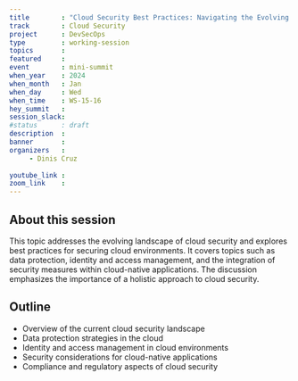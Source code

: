 ```yaml
---
title        : "Cloud Security Best Practices: Navigating the Evolving Landscape"
track        : Cloud Security
project      : DevSecOps
type         : working-session
topics       : 
featured     :
event        : mini-summit
when_year    : 2024
when_month   : Jan
when_day     : Wed
when_time    : WS-15-16
hey_summit   : 
session_slack:
#status      : draft
description  :
banner       : 
organizers   :
     - Dinis Cruz
    
youtube_link : 
zoom_link    : 
---
```


## About this session
This topic addresses the evolving landscape of cloud security and explores best practices for securing cloud environments. It covers topics such as data protection, identity and access management, and the integration of security measures within cloud-native applications. The discussion emphasizes the importance of a holistic approach to cloud security.

## Outline
- Overview of the current cloud security landscape
- Data protection strategies in the cloud
- Identity and access management in cloud environments
- Security considerations for cloud-native applications
- Compliance and regulatory aspects of cloud security
